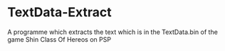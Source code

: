 TextData-Extract
================

A programme which extracts the text which is in the TextData.bin of the game Shin Class Of Hereos on PSP